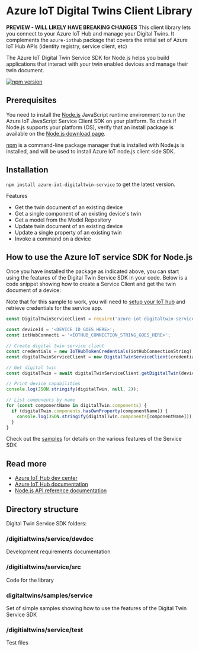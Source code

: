 # Azure IoT Digital Twins Client Library

**PREVIEW - WILL LIKELY HAVE BREAKING CHANGES**
This client library lets you connect to your Azure IoT Hub and manage your Digital Twins.
It complements the `azure-iothub` package that covers the initial set of Azure IoT Hub APIs (identity registry, service client, etc)

The Azure IoT Digital Twin Service SDK for Node.js helps you build applications that interact with your twin enabled devices and manage their twin document.

[![npm version](https://badge.fury.io/js/azure-iothub.svg)](https://badge.fury.io/js/azure-iothub)

## Prerequisites

You need to install the [Node.js][nodejs_lnk] JavaScript runtime environment to run the Azure IoT JavaScript Service Client SDK on your platform. To check if Node.js supports your platform (OS), verify that an install package is available on the [Node.js download page][nodejs_dwld_lnk].

[npm][npm_lnk] is a command-line package manager that is installed with Node.js is installed, and will be used to install Azure IoT node.js client side SDK.

## Installation

`npm install azure-iot-digitaltwin-service` to get the latest version.

 Features

* Get the twin document of an existing device
* Get a single component of an existing device's twin
* Get a model from the Model Repository
* Update twin document of an existing device
* Update a single property of an existing twin
* Invoke a command on a device

## How to use the Azure IoT service SDK for Node.js

Once you have installed the package as indicated above, you can start using the features of the Digital Twin Service SDK in your code. Below is a code snippet showing how to create a Service Client and get the twin document of a device:

Note that for this sample to work, you will need to [setup your IoT hub][lnk-setup-iot-hub] and retrieve credentials for the service app.

```js
const DigitalTwinServiceClient = require('azure-iot-digitaltwin-service').DigitalTwinServiceClient;

const deviceId = '<DEVICE_ID_GOES_HERE>';
const iotHubConnecti = '<IOTHUB_CONNECTION_STRING_GOES_HERE>';

// Create digital twin service client
const credentials = new IoTHubTokenCredentials(iotHubConnectionString);
const digitalTwinServiceClient = new DigitalTwinServiceClient(credentials);

// Get digital twin
const digitalTwin = await digitalTwinServiceClient.getDigitalTwin(deviceId);

// Print device capabilities
console.log(JSON.stringify(digitalTwin, null, 2));

// List components by name
for (const componentName in digitalTwin.components) {
  if (digitalTwin.components.hasOwnProperty(componentName)) {
    console.log(JSON.stringify(digitalTwin.components[componentName]));
  }
}
```

Check out the [samples][samples] for details on the various features of the Service SDK

## Read more

* [Azure IoT Hub dev center][iot-dev-center]
* [Azure IoT Hub documentation][iot-hub-documentation]
* [Node.js API reference documentation][node-api-reference]

## Directory structure

Digital Twin Service SDK folders:

### /digitialtwins/service/devdoc

Development requirements documentation

### /digitialtwins/service/src

Code for the library

### digitaltwins/samples/service

Set of simple samples showing how to use the features of the Digital Twin Service SDK

### /digitialtwins/service/test

Test files

[nodejs_lnk]: https://nodejs.org/
[nodejs_dwld_lnk]: https://nodejs.org/en/download/
[npm_lnk]:https://docs.npmjs.com/getting-started/what-is-npm
[samples]: ././samples/service
[lnk-setup-iot-hub]: https://aka.ms/howtocreateazureiothub
[node-api-reference]: https://docs.microsoft.com/en-us/javascript/api/azure-iothub/
[iot-dev-center]: http://azure.com/iotdev
[iot-hub-documentation]: https://docs.microsoft.com/en-us/azure/iot-hub/
